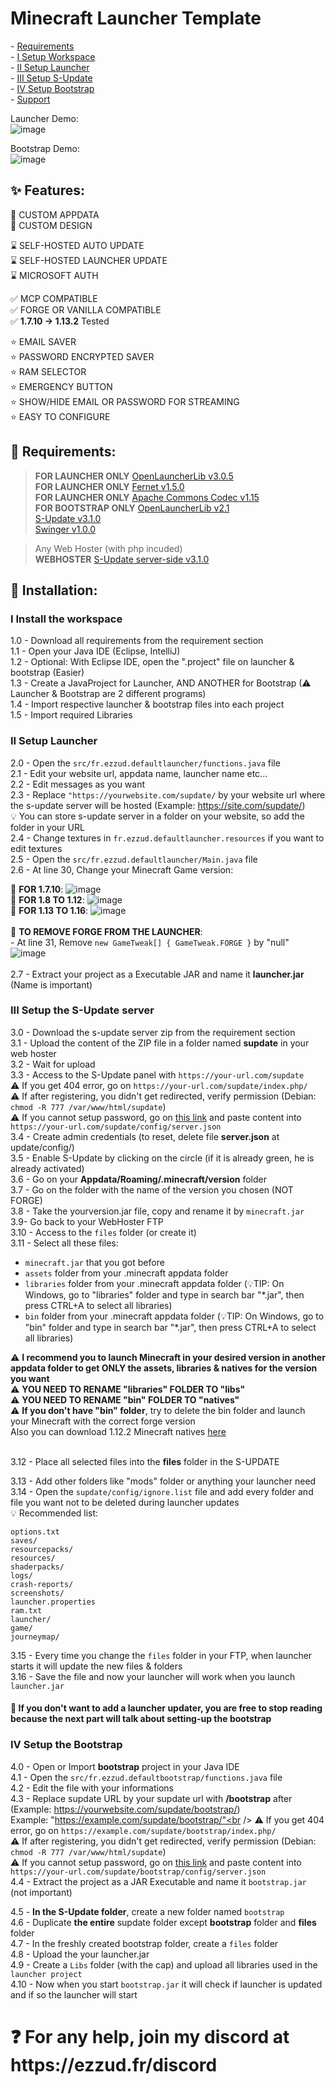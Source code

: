 # Minecraft Launcher Template

<p>
- <a href="https://github.com/Ezzud/minecraftlauncher-template/edit/main/README.md#-requirements">Requirements</a><br />
- <a href="https://github.com/Ezzud/minecraftlauncher-template/edit/main/README.md#i-install-the-workspace">I Setup Workspace</a><br />
- <a href="https://github.com/Ezzud/minecraftlauncher-template/tree/main/README.md#ii-setup-launcher">II Setup Launcher</a><br />
- <a href="https://github.com/Ezzud/minecraftlauncher-template/tree/main/README.md#iii-setup-the-s-update-server">III Setup S-Update</a><br />
- <a href="https://github.com/Ezzud/minecraftlauncher-template/tree/main/README.md#iv-setup-the-bootstrap">IV Setup Bootstrap</a><br />
- <a href="https://github.com/Ezzud/minecraftlauncher-template/tree/2.0-remake#-for-any-help-join-my-discord-at-httpsezzudfrdiscord">Support</a><br />
</p>

Launcher Demo:<br/>
![image](https://user-images.githubusercontent.com/44119886/188251148-1d898248-5af0-4d96-801d-9c5c328ff515.png)

Bootstrap Demo:<br/>
![image](https://user-images.githubusercontent.com/44119886/188251161-403a879a-3083-4237-b76f-8f8e442f9ca1.png)


<h2>✨ Features:</h2>

<p>

🎈 CUSTOM APPDATA<br />
🎈 CUSTOM DESIGN<br />

⌛ SELF-HOSTED AUTO UPDATE<br />
⌛ SELF-HOSTED LAUNCHER UPDATE<br />
⌛ MICROSOFT AUTH<br />

✅ MCP COMPATIBLE<br />
✅ FORGE OR VANILLA COMPATIBLE<br />
✅ **1.7.10 -> 1.13.2** Tested

⭐ EMAIL SAVER<br />
⭐ PASSWORD ENCRYPTED SAVER<br />
⭐ RAM SELECTOR<br />
⭐ EMERGENCY BUTTON<br />
⭐ SHOW/HIDE EMAIL OR PASSWORD FOR STREAMING<br />
⭐ EASY TO CONFIGURE<br />

</p>

<h2>🛑 Requirements:</h2>

<p>

> **FOR LAUNCHER ONLY** [OpenLauncherLib v3.0.5](https://ezzud.fr/others/openlauncherlib-3.0.5.jar)<br />
> **FOR LAUNCHER ONLY** [Fernet v1.5.0](https://ezzud.fr/others/fernet-java8-1.5.0.jar)<br />
> **FOR LAUNCHER ONLY** [Apache Commons Codec v1.15](commons-codec-1.15.jar)<br />
> **FOR BOOTSTRAP ONLY** [OpenLauncherLib v2.1](https://ezzud.fr/others/openlauncherlib-2.1-SNAPSHOT.jar)<br />
> [S-Update v3.1.0](https://ezzud.fr/others/s-update-3.1.0-BETA.jar)<br />
> [Swinger v1.0.0](https://ezzud.fr/others/swinger-1.0.0-BETA.jar)<br />

> Any Web Hoster (with php incuded)<br />
> **WEBHOSTER** [S-Update server-side v3.1.0](https://github.com/Litarvan/S-Update-Server/releases/download/3.1.0-BETA/s-update-server-3.1.0.zip)<br />


</p>

<h2>📜 Installation:</h2>

<h3>I Install the workspace</h3>
<p>

1.0 - Download all requirements from the requirement section <br />
1.1 - Open your Java IDE (Eclipse, IntelliJ)<br />
1.2 - Optional: With Eclipse IDE, open the ".project" file on launcher & bootstrap (Easier)<br />
1.3 - Create a JavaProject for Launcher, AND ANOTHER for Bootstrap (⚠ Launcher & Bootstrap are 2 different programs)<br />
1.4 - Import respective launcher & bootstrap files into each project<br />
1.5 - Import required Libraries<br />


</p>

<h3>II Setup Launcher</h3>

<p>

2.0 - Open the `src/fr.ezzud.defaultlauncher/functions.java` file<br />
2.1 - Edit your website url, appdata name, launcher name etc...<br />
2.2 - Edit messages as you want<br />
2.3 - Replace `"https://yourwebsite.com/supdate/` by your website url where the s-update server will be hosted (Example: https://site.com/supdate/)<br />
💡 You can store s-update server in a folder on your website, so add the folder in your URL<br />
2.4 - Change textures in `fr.ezzud.defaultlauncher.resources` if you want to edit textures<br />
2.5 - Open the `src/fr.ezzud.defaultlauncher/Main.java` file<br />
2.6 - At line 30, Change your Minecraft Game version:<br />

📢 **FOR 1.7.10**: ![image](https://user-images.githubusercontent.com/44119886/188249478-bf22ceeb-5f90-47e4-9dcc-dc2720e6d366.png)<br />
📢 **FOR 1.8 TO 1.12**: ![image](https://user-images.githubusercontent.com/44119886/188249487-4c8b31fe-f704-43d7-931e-ae2d28b5ad55.png)<br />
📢 **FOR 1.13 TO 1.16**: ![image](https://user-images.githubusercontent.com/44119886/188249508-81200964-2a38-4fa3-8439-e8e4c09de230.png)<br /><br />
📢 **TO REMOVE FORGE FROM THE LAUNCHER**: <br />
        - At line 31, Remove `new GameTweak[] { GameTweak.FORGE }` by "null"<br />
        ![image](https://user-images.githubusercontent.com/44119886/188250349-318d708c-bda2-4099-8a0d-afac735e8678.png)<br /><br />
2.7 - Extract your project as a Executable JAR and name it **launcher.jar** (Name is important)<br />

</p>

<h3>III Setup the S-Update server</h3>

<p>

3.0 - Download the s-update server zip from the requirement section<br />
3.1 - Upload the content of the ZIP file in a folder named **supdate** in your web hoster<br />
3.2 - Wait for upload<br />
3.3 - Access to the S-Update panel with `https://your-url.com/supdate`<br />
  ⚠ If you get 404 error, go on `https://your-url.com/supdate/index.php/`<br />
  ⚠ If after registering, you didn't get redirected, verify permission (Debian: `chmod -R 777 /var/www/html/supdate`)<br />
  ⚠ If you cannot setup password, go on <a href="https://ezzud.fr/download/server.json">this link</a> and paste content into `https://your-url.com/supdate/config/server.json`<br />
3.4 - Create admin credentials (to reset, delete file **server.json** at update/config/)<br />
3.5 - Enable S-Update by clicking on the circle (if it is already green, he is already activated) <br />
3.6 - Go on your **Appdata/Roaming/.minecraft/version** folder<br />
3.7 - Go on the folder with the name of the version you chosen (NOT FORGE)<br />
3.8 - Take the yourversion.jar file, copy and rename it by `minecraft.jar`<br />
3.9- Go back to your WebHoster FTP<br />
3.10 - Access to the `files` folder (or create it)<br />
3.11 - Select all these files:<br>
  - `minecraft.jar` that you got before
  - `assets` folder from your .minecraft appdata folder
  - `libraries` folder from your .minecraft appdata folder (💡TIP: On Windows, go to "libraries" folder and type in search bar "*.jar", then press CTRL+A to select all libraries)
  - `bin` folder from your .minecraft appdata folder (💡TIP: On Windows, go to "bin" folder and type in search bar "*.jar", then press CTRL+A to select all libraries)


⚠ **I recommend you to launch Minecraft in your desired version in another appdata folder to get ONLY the assets, libraries & natives for the version you want**<br />
⚠ **YOU NEED TO RENAME "libraries" FOLDER TO "libs"**<br />
⚠ **YOU NEED TO RENAME "bin" FOLDER TO "natives"**<br />
⚠ **If you don't have "bin" folder**, try to delete the bin folder and launch your Minecraft with the correct forge version<br />
Also you can download 1.12.2 Minecraft natives <a href="https://ezzud.fr/download/1.12.2-natives.zip">here</a><br /><br />
  
3.12 - Place all selected files into the **files** folder in the S-UPDATE

3.13 - Add other folders like "mods" folder or anything your launcher need<br />
3.14 - Open the `supdate/config/ignore.list` file and add every folder and file you want not to be deleted during launcher updates<br />
💡 Recommended list:<br>
  ```
  options.txt
  saves/
  resourcepacks/
  resources/
  shaderpacks/
  logs/
  crash-reports/
  screenshots/
  launcher.properties
  ram.txt
  launcher/
  game/
  journeymap/
  ```
3.15 - Every time you change the `files` folder in your FTP, when launcher starts it will update the new files & folders<br />
3.16 - Save the file and now your launcher will work when you launch `launcher.jar`<br />

<h4>🎤 If you don't want to add a launcher updater, you are free to stop reading because the next part will talk about setting-up the bootstrap</h4>

</p>


<h3>IV Setup the Bootstrap</h3>

<p>

4.0 - Open or Import **bootstrap** project in your Java IDE <br />
4.1 - Open the `src/fr.ezzud.defaultbootstrap/functions.java` file<br />
4.2 - Edit the file with your informations<br />
4.3 - Replace supdate URL by your supdate url with **/bootstrap** after (Example: https://yourwebsite.com/supdate/bootstrap/)<br>
Example: "https://example.com/supdate/bootstrap/"<br />
  ⚠ If you get 404 error, go on `https://example.com/supdate/bootstrap/index.php/`<br />
  ⚠ If after registering, you didn't get redirected, verify permission (Debian: `chmod -R 777 /var/www/html/supdate`)<br />
  ⚠ If you cannot setup password, go on <a href="https://ezzud.fr/download/server.json">this link</a> and paste content into `https://your-url.com/supdate/bootstrap/config/server.json`<br />
4.4 - Extract the project as a JAR Executable and name it `bootstrap.jar` (not important)<br />

4.5 - **In the S-Update folder**, create a new folder named `bootstrap`<br />
4.6 - Duplicate __the entire__ supdate folder except **bootstrap** folder and **files** folder<br />
4.7 - In the freshly created bootstrap folder, create a `files` folder<br />
4.8 - Upload the your launcher.jar<br />
4.9 - Create a `Libs` folder (with the cap) and upload all libraries used in the `launcher project`<br />
4.10 - Now when you start `bootstrap.jar` it will check if launcher is updated and if so the launcher will start<br />

</p>

<h1>❓ For any help, join my discord at https://ezzud.fr/discord</h1>
